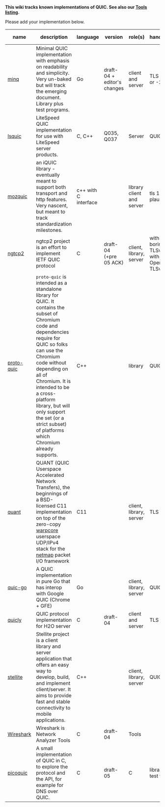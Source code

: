 **This wiki tracks known implementations of QUIC. See also our [Tools listing](Tools).**

Please add your implementation below. 

name | description | language | version | role(s) | handshake(s) | protocol id(s) |
--- | --- | --- | --- | --- | --- | ---
[minq](https://www.github.com/ekr/minq) | Minimal QUIC implementation with emphasis on readability and simplicity. Very un-baked but will track the emerging document. Library plus test programs. | Go | draft-04 + editor's changes | client and server | TLS 1.3-21 or -20| 0xff000004 |
[lsquic](https://www.litespeedtech.com/products)  |  LiteSpeed QUIC implementation for use with LiteSpeed server products. | C, C++ | Q035, Q037 | Server | QUIC Crypto 
[mozquic](https://github.com/mcmanus/mozquic) | an iQUIC library - eventually meant to support both transport and http features. Very nascent, but meant to track standardization milestones. | c++ with C interface | | library client and server | tls 1.3 -21; plausibly -18| 0xff000005 and 0xf123f0c5 hq-05
[ngtcp2](https://github.com/ngtcp2/ngtcp2) | ngtcp2 project is an effort to implement IETF QUIC protocol  | C | draft-04 (+pre 05 ACK) | client, library, server | with boringssl: TLSv1.3-18, with OpenSSL: TLSv1.3-21 | 0xff000005
[proto-quic](https://github.com/google/proto-quic) | `proto-quic` is intended as a standalone library for QUIC. It contains the subset of Chromium code and dependencies require for QUIC so folks can use the Chromium code without depending on all of Chromium. It is intended to be a cross-platform library, but will only support the set (or a strict subset) of platforms which Chromium already supports. | C++ | | library | QUIC Crypto
[quant](https://github.com/NTAP/quant) | QUANT (QUIC Userspace Accelerated Network Transfers), the beginnings of a BSD-licensed C11 implementation on top of the zero-copy [warpcore](https://github.com/NTAP/warpcore) userspace UDP/IPv4 stack for the [netmap](http://info.iet.unipi.it/~luigi/netmap/) packet I/O framework | C11 | | client, library, server | TLS 1.3 | 
[quic-go](https://github.com/lucas-clemente/quic-go) | A QUIC implementation in pure Go that has interop with Google QUIC (Chrome + GFE) | Go | | client, library, server | QUIC Crypto |
[quicly](https://github.com/h2o/quicly) | QUIC protocol implementation for H2O server | C | draft-04 | client and server | TLS 1.3-18 |
[stellite](https://github.com/line/stellite) | Stellite project is a client library and server application that offers an easy way to develop, build, and implement client/server. It aims to provide fast and stable connectivity to mobile applications. | C++ | | client, library, server | QUIC Crypto |
[Wireshark](https://code.wireshark.org/review/#/c/22366/) | Wireshark is Network Analyzer Tools  | C | draft-04 | Tools |  | 0xff000004
[picoquic](https://github.com/private-octopus/picoquic) | A small implementation of QUIC in C, to explore the protocol and the API, for example for DNS over QUIC. | C | draft-05 | C | library and test tools | PicoTLS | 0xff000005
